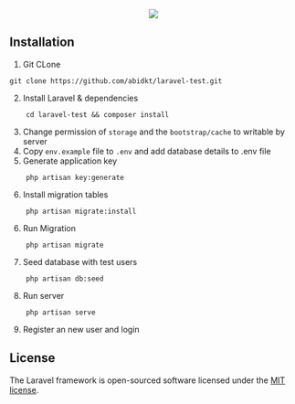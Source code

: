<p align="center"><img src="https://laravel.com/assets/img/components/logo-laravel.svg"></p>


## Installation

1. Git CLone
```
git clone https://github.com/abidkt/laravel-test.git
```

2. Install Laravel & dependencies
```
    cd laravel-test && composer install
```

3. Change permission of `storage` and the `bootstrap/cache` to writable by server
4. Copy `env.example` file to `.env` and add database details to .env file
5. Generate application key
```
    php artisan key:generate
```
6. Install migration tables
```
    php artisan migrate:install
```
6. Run Migration
```
    php artisan migrate
```
7. Seed database with test users
```
    php artisan db:seed
```
8. Run server
```
    php artisan serve
```
9. Register an new user and login

## License

The Laravel framework is open-sourced software licensed under the [MIT license](https://opensource.org/licenses/MIT).
